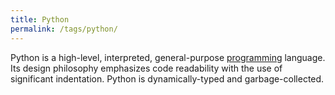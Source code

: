 ```yaml
---
title: Python
permalink: /tags/python/
---
```


Python is a high-level, interpreted, general-purpose [programming](/tags/programming) language. Its design philosophy emphasizes code readability with the use of significant indentation. Python is dynamically-typed and garbage-collected.
